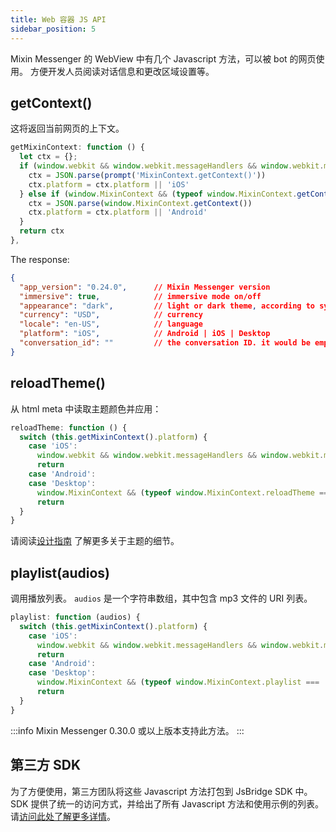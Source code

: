 ```yaml
---
title: Web 容器 JS API
sidebar_position: 5
---
```


Mixin Messenger 的 WebView 中有几个 Javascript 方法，可以被 bot 的网页使用。 方便开发人员阅读对话信息和更改区域设置等。

## getContext()

这将返回当前网页的上下文。

```js
getMixinContext: function () {
  let ctx = {};
  if (window.webkit && window.webkit.messageHandlers && window.webkit.messageHandlers.MixinContext) {
    ctx = JSON.parse(prompt('MixinContext.getContext()'))
    ctx.platform = ctx.platform || 'iOS'
  } else if (window.MixinContext && (typeof window.MixinContext.getContext === 'function')) {
    ctx = JSON.parse(window.MixinContext.getContext())
    ctx.platform = ctx.platform || 'Android'
  }
  return ctx
},
```

The response:

```json
{
  "app_version": "0.24.0",      // Mixin Messenger version
  "immersive": true,            // immersive mode on/off
  "appearance": "dark",         // light or dark theme, according to system settings
  "currency": "USD",            // currency
  "locale": "en-US",            // language
  "platform": "iOS",            // Android | iOS | Desktop
  "conversation_id": ""         // the conversation ID. it would be empty if the webpage is not open in a conversation
}
```

## reloadTheme()

从 html meta 中读取主题颜色并应用：

```js
reloadTheme: function () {
  switch (this.getMixinContext().platform) {
    case 'iOS':
      window.webkit && window.webkit.messageHandlers && window.webkit.messageHandlers.reloadTheme && window.webkit.messageHandlers.reloadTheme.postMessage('');
      return
    case 'Android':
    case 'Desktop':
      window.MixinContext && (typeof window.MixinContext.reloadTheme === 'function') && window.MixinContext.reloadTheme()
      return
  }
}
```

请阅读[设计指南](../design/overview) 了解更多关于主题的细节。

## playlist(audios)

调用播放列表。 `audios` 是一个字符串数组，其中包含 mp3 文件的 URI 列表。

```js
playlist: function (audios) {
  switch (this.getMixinContext().platform) {
    case 'iOS':
      window.webkit && window.webkit.messageHandlers && window.webkit.messageHandlers.playlist && window.webkit.messageHandlers.playlist.postMessage(audios);
      return
    case 'Android':
    case 'Desktop':
      window.MixinContext && (typeof window.MixinContext.playlist === 'function') && window.MixinContext.playlist(audios)
      return
  }
}
```

:::info
Mixin Messenger 0.30.0 或以上版本支持此方法。
:::

## 第三方 SDK

为了方便使用，第三方团队将这些 Javascript 方法打包到 JsBridge SDK 中。 SDK 提供了统一的访问方式，并给出了所有 Javascript 方法和使用示例的列表。 请[访问此处了解更多详情](https://fox-one.github.io/mixin-sdk-jsbridge/#/)。
